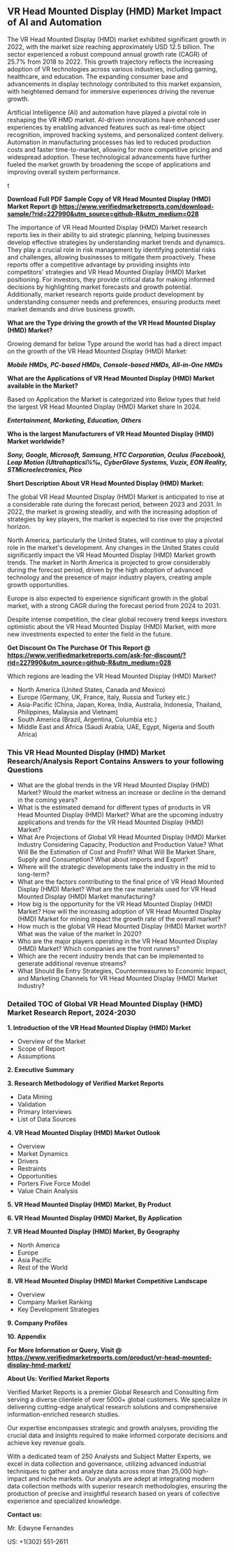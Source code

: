<h2>VR Head Mounted Display (HMD) Market Impact of AI and Automation</h2><p>The VR Head Mounted Display (HMD) market exhibited significant growth in 2022, with the market size reaching approximately USD 12.5 billion. The sector experienced a robust compound annual growth rate (CAGR) of 25.7% from 2018 to 2022. This growth trajectory reflects the increasing adoption of VR technologies across various industries, including gaming, healthcare, and education. The expanding consumer base and advancements in display technology contributed to this market expansion, with heightened demand for immersive experiences driving the revenue growth.</p><p>Artificial Intelligence (AI) and automation have played a pivotal role in reshaping the VR HMD market. AI-driven innovations have enhanced user experiences by enabling advanced features such as real-time object recognition, improved tracking systems, and personalized content delivery. Automation in manufacturing processes has led to reduced production costs and faster time-to-market, allowing for more competitive pricing and widespread adoption. These technological advancements have further fueled the market growth by broadening the scope of applications and improving overall system performance.</p>t</p><p id="" class=""><strong>Download Full PDF Sample Copy of VR Head Mounted Display (HMD) Market Report @ <a href="https://www.verifiedmarketreports.com/download-sample/?rid=227990&utm_source=github-R&utm_medium=028" target="_blank">https://www.verifiedmarketreports.com/download-sample/?rid=227990&utm_source=github-R&utm_medium=028</a></strong></p><p>The importance of&nbsp;VR Head Mounted Display (HMD) Market research reports lies in their ability to aid strategic planning, helping businesses develop effective strategies by understanding market trends and dynamics. They play a crucial role in risk management by identifying potential risks and challenges, allowing businesses to mitigate them proactively. These reports offer a competitive advantage by providing insights into competitors' strategies and VR Head Mounted Display (HMD) Market positioning. For investors, they provide critical data for making informed decisions by highlighting market forecasts and growth potential. Additionally, market research reports guide product development by understanding consumer needs and preferences, ensuring products meet market demands and drive business growth.</p><p><strong>What are the&nbsp;Type driving the growth of the VR Head Mounted Display (HMD) Market?</strong></p><p id="" class="">Growing demand for below Type around the world has had a direct impact on the growth of the VR Head Mounted Display (HMD) Market:</p><em><strong>Mobile HMDs, PC-based HMDs, Console-based HMDs, All-in-One HMDs</strong></em></p><strong>What are the&nbsp;Applications&nbsp;of VR Head Mounted Display (HMD) Market available in the Market?</strong></p><p id="" class="">Based on Application the Market is categorized into Below types that held the largest VR Head Mounted Display (HMD) Market share In 2024.</p><em><strong>Entertainment, Marketing, Education, Others</strong></em></p><strong>Who is the largest Manufacturers of VR Head Mounted Display (HMD) Market worldwide?</strong></p><p><em><strong>Sony, Google, Microsoft, Samsung, HTC Corporation, Oculus (Facebook), Leap Motion (Ultrahapticsï¼‰, CyberGlove Systems, Vuzix, EON Reality, STMicroelectronics, Pico</strong></em></p><p id="" class=""><strong>Short Description About VR Head Mounted Display (HMD) Market:</strong></p><p>The global VR Head Mounted Display (HMD) Market is anticipated to rise at a considerable rate during the forecast period, between 2023 and 2031. In 2022, the market is growing steadily, and with the increasing adoption of strategies by key players, the market is expected to rise over the projected horizon.</p><p>North America, particularly the United States, will continue to play a pivotal role in the market's development. Any changes in the United States could significantly impact the VR Head Mounted Display (HMD) Market growth trends. The market in North America is projected to grow considerably during the forecast period, driven by the high adoption of advanced technology and the presence of major industry players, creating ample growth opportunities.</p><p>Europe is also expected to experience significant growth in the global market, with a strong CAGR during the forecast period from 2024 to 2031.</p><p>Despite intense competition, the clear global recovery trend keeps investors optimistic about the VR Head Mounted Display (HMD) Market, with more new investments expected to enter the field in the future.</p><p id="" class=""><strong>Get Discount On The Purchase Of This Report @ <a href="https://www.verifiedmarketreports.com/ask-for-discount/?rid=227990&utm_source=github-R&utm_medium=028" target="_blank">https://www.verifiedmarketreports.com/ask-for-discount/?rid=227990&utm_source=github-R&utm_medium=028</a></strong></p>Which regions are leading the VR Head Mounted Display (HMD) Market?</p><ul><li>North America (United States, Canada and Mexico)</li><li>Europe (Germany, UK, France, Italy, Russia and Turkey etc.)</li><li>Asia-Pacific (China, Japan, Korea, India, Australia, Indonesia, Thailand, Philippines, Malaysia and Vietnam)</li><li>South America (Brazil, Argentina, Columbia etc.)</li><li>Middle East and Africa (Saudi Arabia, UAE, Egypt, Nigeria and South Africa)</li></ul><h3 id="" class="">This VR Head Mounted Display (HMD) Market Research/Analysis Report Contains Answers to your following Questions</h3><ul><li>What are the global trends in the VR Head Mounted Display (HMD) Market? Would the market witness an increase or decline in the demand in the coming years?</li><li>What is the estimated demand for different types of products in VR Head Mounted Display (HMD) Market? What are the upcoming industry applications and trends for the VR Head Mounted Display (HMD) Market?</li><li>What Are Projections of Global VR Head Mounted Display (HMD) Market Industry Considering Capacity, Production and Production Value? What Will Be the Estimation of Cost and Profit? What Will Be Market Share, Supply and Consumption? What about imports and Export?</li><li>Where will the strategic developments take the industry in the mid to long-term?</li><li>What are the factors contributing to the final price of VR Head Mounted Display (HMD) Market? What are the raw materials used for VR Head Mounted Display (HMD) Market manufacturing?</li><li>How big is the opportunity for the VR Head Mounted Display (HMD) Market? How will the increasing adoption of VR Head Mounted Display (HMD) Market for mining impact the growth rate of the overall market?</li><li>How much is the global VR Head Mounted Display (HMD) Market worth? What was the value of the market In 2020?</li><li>Who are the major players operating in the VR Head Mounted Display (HMD) Market? Which companies are the front runners?</li><li>Which are the recent industry trends that can be implemented to generate additional revenue streams?</li><li>What Should Be Entry Strategies, Countermeasures to Economic Impact, and Marketing Channels for VR Head Mounted Display (HMD) Market Industry?</li></ul><h3 id="" class="">Detailed TOC of Global VR Head Mounted Display (HMD) Market Research Report, 2024-2030</h3><p id="" class=""><strong>1. Introduction of the VR Head Mounted Display (HMD) Market</strong></p><ul><li>Overview of the Market</li><li>Scope of Report</li><li>Assumptions</li></ul><p id="" class=""><strong>2. Executive Summary</strong></p><p id="" class=""><strong>3. Research Methodology of Verified Market Reports</strong></p><ul><li>Data Mining</li><li>Validation</li><li>Primary Interviews</li><li>List of Data Sources</li></ul><p id="" class=""><strong>4. VR Head Mounted Display (HMD) Market Outlook</strong></p><ul><li>Overview</li><li>Market Dynamics</li><li>Drivers</li><li>Restraints</li><li>Opportunities</li><li>Porters Five Force Model</li><li>Value Chain Analysis</li></ul><p id="" class=""><strong>5. VR Head Mounted Display (HMD) Market, By Product</strong></p><p id="" class=""><strong>6. VR Head Mounted Display (HMD) Market, By Application</strong></p><p id="" class=""><strong>7. VR Head Mounted Display (HMD) Market, By Geography</strong></p><ul><li>North America</li><li>Europe</li><li>Asia Pacific</li><li>Rest of the World</li></ul><p id="" class=""><strong>8. VR Head Mounted Display (HMD) Market Competitive Landscape</strong></p><ul><li>Overview</li><li>Company Market Ranking</li><li>Key Development Strategies</li></ul><p id="" class=""><strong>9. Company Profiles</strong></p><p id="" class=""><strong>10. Appendix</strong></p><p id="" class=""><strong>For More Information or Query, Visit @ <a href="https://www.verifiedmarketreports.com/product/vr-head-mounted-display-hmd-market/" target="_blank">https://www.verifiedmarketreports.com/product/vr-head-mounted-display-hmd-market/</a></strong></p><p id="" class=""><strong>About Us: Verified Market Reports</strong></p><p id="" class="">Verified Market Reports is a premier Global Research and Consulting firm serving a diverse clientele of over 5000+ global customers. We specialize in delivering cutting-edge analytical research solutions and comprehensive information-enriched research studies.</p><p id="" class="">Our expertise encompasses strategic and growth analyses, providing the crucial data and insights required to make informed corporate decisions and achieve key revenue goals.</p><p id="" class="">With a dedicated team of 250 Analysts and Subject Matter Experts, we excel in data collection and governance, utilizing advanced industrial techniques to gather and analyze data across more than 25,000 high-impact and niche markets. Our analysts are adept at integrating modern data collection methods with superior research methodologies, ensuring the production of precise and insightful research based on years of collective experience and specialized knowledge.</p><p id="" class=""><strong>Contact us:</strong></p><p id="" class="">Mr. Edwyne Fernandes</p><p id="" class="">US: +1(302) 551-2611</p>